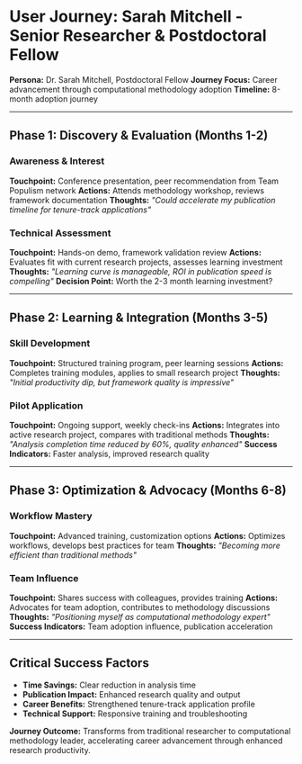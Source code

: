 # User Journey: Sarah Mitchell - Senior Researcher & Postdoctoral Fellow

**Persona:** Dr. Sarah Mitchell, Postdoctoral Fellow
**Journey Focus:** Career advancement through computational methodology adoption
**Timeline:** 8-month adoption journey

---

## Phase 1: Discovery & Evaluation (Months 1-2)

### Awareness & Interest
**Touchpoint:** Conference presentation, peer recommendation from Team Populism network
**Actions:** Attends methodology workshop, reviews framework documentation
**Thoughts:** *"Could accelerate my publication timeline for tenure-track applications"*

### Technical Assessment
**Touchpoint:** Hands-on demo, framework validation review
**Actions:** Evaluates fit with current research projects, assesses learning investment
**Thoughts:** *"Learning curve is manageable, ROI in publication speed is compelling"*
**Decision Point:** Worth the 2-3 month learning investment?

---

## Phase 2: Learning & Integration (Months 3-5)

### Skill Development
**Touchpoint:** Structured training program, peer learning sessions
**Actions:** Completes training modules, applies to small research project
**Thoughts:** *"Initial productivity dip, but framework quality is impressive"*

### Pilot Application
**Touchpoint:** Ongoing support, weekly check-ins
**Actions:** Integrates into active research project, compares with traditional methods
**Thoughts:** *"Analysis completion time reduced by 60%, quality enhanced"*
**Success Indicators:** Faster analysis, improved research quality

---

## Phase 3: Optimization & Advocacy (Months 6-8)

### Workflow Mastery
**Touchpoint:** Advanced training, customization options
**Actions:** Optimizes workflows, develops best practices for team
**Thoughts:** *"Becoming more efficient than traditional methods"*

### Team Influence
**Touchpoint:** Shares success with colleagues, provides training
**Actions:** Advocates for team adoption, contributes to methodology discussions
**Thoughts:** *"Positioning myself as computational methodology expert"*
**Success Indicators:** Team adoption influence, publication acceleration

---

## Critical Success Factors
- **Time Savings:** Clear reduction in analysis time
- **Publication Impact:** Enhanced research quality and output
- **Career Benefits:** Strengthened tenure-track application profile
- **Technical Support:** Responsive training and troubleshooting

**Journey Outcome:** Transforms from traditional researcher to computational methodology leader, accelerating career advancement through enhanced research productivity.

